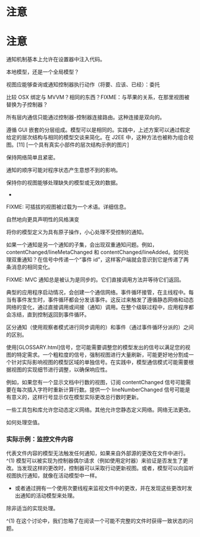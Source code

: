 # 注意

# 注意

通知机制基本上允许在设置器中注入代码。

本地模型，还是一个全局模型？

视图应能够查询或通知控制器执行动作（将要、应该、已经）：委托

比较 OSX 绑定与 MVVM？相同的东西？FIXME：与苹果的关系，在那里视图被替换为子控制器？

所有层内通信只能通过控制器-控制器连接路由。这种连接是双向的。

遵循 GUI 嵌套的分层组成。模型可以是相同的。实践中，上述方案可以通过假定给定的层次结构与相同的模型交谈来简化。在 J2EE 中，这种方法也被称为组合视图。[11] [一个具有真实小部件的层次结构示例的图片]

保持网络简单且紧密。

通知的顺序可能对程序状态产生意想不到的影响。

保持你的视图能够处理缺失的模型或无效的数据。

-

FIXME: 可插拔的视图被过载为一个术语。详细信息。

自然地向更具声明性的风格演变

将你的模型定义为具有原子操作，小心处理不受控制的通知。

如果一个通知是另一个通知的子集，会出现双重通知问题。例如，contentChanged/lineMetaChanged 和 contentChanged/lineAdded。如何处理双重通知？在信号中传递一个“事件 id”，这样客户端就会意识到它是传递了两条消息的相同变化。

FIXME: MVC 通知总是被认为是同步的。它们直接调用方法并等待它们返回。

典型的应用程序启动情况，会创建一个通信网络。事件循环接管，在主线程中。每当有事件发生时，事件循环都会分发该事件。这反过来触发了遵循静态网络和动态网络的变化，通过直接调用或间接（通知）调用。在整个级联过程中，应用程序都会冻结，直到控制返回到事件循环。

区分通知（使用观察者模式进行同步调用的）和事件（通过事件循环分派的）之间的区别。

使用[GLOSSARY.html]信号，您可能需要调整您的模型发出的信号以满足您的视图的特定需求。一个粗粒度的信号，强制视图进行大量刷新，可能更好地分割成一个针对实际影响视图的模型区域的单独信号。在实践中，模型通信模式可能需要根据视图的实现细节进行调整，以确保响应性。

例如，如果您有一个显示文档中行数的视图，订阅 contentChanged 信号可能需要在每次插入字符时重新计算行数。提供一个 lineNumberChanged 信号可能是有意义的，这样行号显示仅在模型实际更改总行数时更新。

一些工具包和库允许您动态定义网络。其他允许您静态定义网络。网络无法更改。

如何处理空值。

### 实际示例：监控文件内容

代表文件内容的模型无法触发任何通知，如果来自外部源的更改在文件中进行。 ^(1) 模型可以被实现为控制器偶尔请求（例如使用定时器）来验证是否发生了更改。当发现这样的更改时，控制器可以采取行动更新视图。或者，模型可以向监听视图执行通知，就像在活动模型中一样。

+   或者通过拥有一个使用次要线程来监视文件中的更改，并在发现这些更改时发出通知的活动模型来处理。

除非适当的实现处理。

^(1) 在[](GLOSSARY.html)这个[](GLOSSARY.html)讨论中，我们[](GLOSSARY.html)忽略了[](GLOSSARY.html)在[](GLOSSARY.html)阅读[](GLOSSARY.html)一个可能[](GLOSSARY.html)不完整的文件时获得一致状态的问题。
